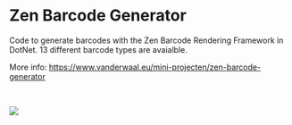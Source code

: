 # Zen Barcode Generator

Code to generate barcodes with the Zen Barcode Rendering Framework in DotNet. 13 different barcode types are avaialble.

More info: https://www.vanderwaal.eu/mini-projecten/zen-barcode-generator

&nbsp;

<img src="https://www.vanderwaal.eu/files/zen-barcode-generator2.jpg">
